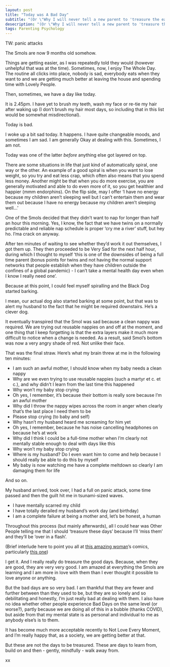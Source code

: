 ```yaml
---
layout: post
title: "Today was A Bad Day"
subtitle: "(Or \"Why I will never tell a new parent to 'treasure the early days'\")"
desecription: "(Or \"Why I will never tell a new parent to 'treasure the early days'\")"
tags: Parenting Psychology
---
```


TW: panic attacks

The Smols are now 9 months old somehow.

Things are getting easier, as I was repeatedly told they would (however unhelpful that was at the time).  Sometimes, now, I enjoy The Whole Day.  The routine all clicks into place, nobody is sad, everybody eats when they want to and we are getting much better at leaving the house and spending time with Lovely People.

Then, sometimes, we have a day like today.

It is 2.45pm.  I have yet to brush my teeth, wash my face or re-tie my hair after waking up (I don’t brush my hair most days, so including that in this list would be somewhat misdirectional).

Today is bad.

I woke up a bit sad today.  It happens.  I have quite changeable moods, and sometimes I am sad.  I am generally Okay at dealing with this.  Sometimes, I am not.

Today was one of the latter *before* anything else got layered on top.

There are some situations in life that just kind of automatically spiral, one way or the other.  An example of a good spiral is when you want to lose weight, so you try and eat less crap, which often also means that you spend less money.  Another might be that when you do more exercise, you are generally motivated and able to do even more of it, so you get healthier and happier (mmm endorphins).  On the flip side, may I offer ‘I have no energy because my children aren’t sleeping well but I can’t entertain them and wear them out because I have no energy because my children aren’t sleeping well…’

One of the Smols decided that they didn’t want to nap for longer than half an hour this morning.  Yes, I know, the fact that we have twins on a normally predictable and reliable nap schedule is proper ‘cry me a river’ stuff, but hey ho.  I’ma crack on anyway.

After ten minutes of waiting to see whether they’d work it out themselves, I got them up.  They then proceeded to be Very Sad for the next half hour, during which I thought to myself ‘this is one of the downsides of being a full time parent (bonus points for twins and not having the normal support networks that people establish when they have children outside the confines of a global pandemic) - I can’t take a mental health day even when I know I really need one’.

Because at this point, I could feel myself spiralling and the Black Dog started barking.

I mean, our actual dog also started barking at some point, but that was to alert my husband to the fact that he might be required downstairs.  He’s a clever dog.

It eventually transpired that the Smol was sad because a clean nappy was required.  We are trying out reusable nappies on and off at the moment, and one thing that I keep forgetting is that the extra layers make it much more difficult to notice when a change is needed.  As a result, said Smol’s bottom was now a very angry shade of red.  Not unlike their face.

That was the final straw.  Here’s what my brain threw at me in the following ten minutes:

* I am such an awful mother, I should know when my baby needs a clean nappy 
* Why are we even trying to use reusable nappies (such a martyr et c. et c.), and why didn’t I learn from the last time this happened 
* Why won’t my baby stop crying 
* Oh yes, I remember, it’s because their bottom is really sore because I’m an awful mother 
* Why did I throw the nappy wipes across the room in anger when clearly that’s the last place I need them to be 
* Please stop crying (to baby and self) 
* Why hasn’t my husband heard me screaming for him yet 
* Oh yes, I remember, because he has noise cancelling headphones on because he’s at work 
* Why did I think I could be a full-time mother when I’m clearly not mentally stable enough to deal with days like this 
* Why won’t my baby stop crying 
* Where is my husband?  Do I even want him to come and help because I should really be able to do this by myself 
* My baby is now watching me have a complete meltdown so clearly I am damaging them for life 

And so on.

My husband arrived, took over, I had a full on panic attack, some time passed and then the guilt hit me in tsunami-sized waves.

* I have mentally scarred my child 
* I have totally derailed my husband’s work day (and birthday) 
* I am a complete failure at being a mother and, let’s be honest, a human 

Throughout this process (but mainly afterwards), all I could hear was Other People telling me that I should ‘treasure these days’ because I’ll ‘miss them’ and they’ll be ‘over in a flash’.

(Brief interlude here to point you all at [this amazing woman](https://www.instagram.com/singlemothering_/)’s comics, particularly [this one](https://www.instagram.com/p/CMwY3sAg6w8/))

I get it.  And I really really do treasure the good days.  Because, when they are good, they are very very good.  I am amazed at everything the Smols are learning and I am more in love with them than I ever thought it possible to love anyone or anything.

But the bad days are so very bad.  I am thankful that they are fewer and further between than they used to be, but they are so lonely and so debilitating and honestly, I’m just really bad at dealing with them.  I also have no idea whether other people experience Bad Days on the same level (or worse?), partly because we are doing all of this in a bubble (thanks COVID), but aside from that my mental state is as personal and individual to me as anybody else’s is to them.

It has become much more acceptable recently to Not Love Every Moment, and I’m really happy that, as a society, we are getting better at that.

But these are not the days to be treasured.  These are days to learn from, build on and then - gently, mindfully - walk away from.

xx

